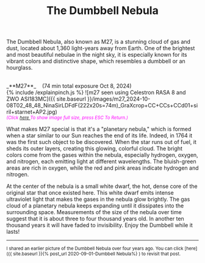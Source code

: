 ﻿---
layout: post
title:  The Dumbbell Nebula
categories: nebula planetary 
tags: m27
excerpt_separator: <!--endSummary-->
---
  
The Dumbbell Nebula, also known as M27, is a stunning cloud of gas and dust, located about 1,360 light-years away from Earth. One of the brightest and most beautiful nebulae in the night sky, it is especially known for its vibrant colors and distinctive shape, which resembles a dumbbell or an hourglass.
  
<!--endSummary-->

 
<br>
_**M27**_  &nbsp;&nbsp; (74 min total exposure Oct 8, 2024)<br>
{% include /explainpinch.js %}
![m27 seen using Celestron RASA 8 and ZWO ASI183MC]({{ site.baseurl }}/images/m27_2024-10-08T02_48_48_NinaSirLDFdF(222x20s=74m)_GraXcrop+CC+CCs+CCd01+siril+starnet+AP2.jpg)
<br>
<i><small><font color = "magenta" > (Click
<a href = "{{ site.baseurl }}/images/m27_2024-10-08T02_48_48_NinaSirLDFdF(222x20s=74m)_GraXcrop+CC+CCs+CCd01+siril+starnet+AP2.jpg">here </a>
To show image full size, press ESC To Return.)</font></small></i>
<br>
   
What makes M27 special is that it's a "planetary nebula," which is formed when a star similar to our Sun reaches the end of its life. Indeed, in 1764 it was the first such object to be discovered. When the star runs out of fuel, it sheds its outer layers, creating this glowing, colorful cloud. The bright colors come from the gases within the nebula, especially hydrogen, oxygen, and nitrogen, each emitting light at different wavelengths. The bluish-green areas are rich in oxygen, while the red and pink areas indicate hydrogen and nitrogen.

At the center of the nebula is a small white dwarf, the hot, dense core of the original star that once existed here. This white dwarf emits intense ultraviolet light that makes the gases in the nebula glow brightly. 
The gas cloud of a planetary nebula keeps expanding until it dissipates into the surrounding space. Measurements of the size of the nebula over time suggest that it is about three to four thousand years old. In another ten thousand years it will have faded to invisibility. Enjoy the Dumbbell while it lasts!


---
<sub>
I shared an earlier picture of the Dumbbell Nebula over four years ago.
You can click [here]({{ site.baseurl }}{% post_url 2020-09-01-Dumbbell Nebula%} )
to revisit that post.
</sub>
